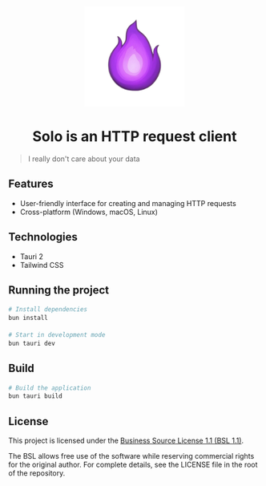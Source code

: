 <div align="center">
  <img src="./assets//logo.png" height="200" width="200"/>
  <h1>Solo is an HTTP request client</h1>
</div>

> I really don't care about your data

## Features

- User-friendly interface for creating and managing HTTP requests
- Cross-platform (Windows, macOS, Linux)

## Technologies

- Tauri 2
- Tailwind CSS

## Running the project

```bash
# Install dependencies
bun install

# Start in development mode
bun tauri dev
```

## Build

```bash
# Build the application
bun tauri build
```

## License

This project is licensed under the [Business Source License 1.1 (BSL 1.1)](https://mariadb.com/bsl11/).

The BSL allows free use of the software while reserving commercial rights for the original author. For complete details, see the LICENSE file in the root of the repository.
